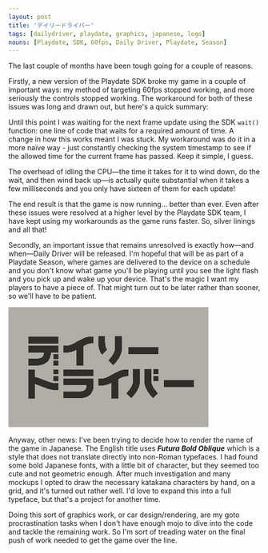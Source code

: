 ```yaml
---
layout: post
title: 'デイリードライバー'
tags: [dailydriver, playdate, graphics, japanese, logo]
nouns: [Playdate, SDK, 60fps, Daily Driver, Playdate, Season]
---
```


The last couple of months have been tough going for a couple of reasons.

Firstly, a new version of the Playdate SDK broke my game in a couple of important ways: my method of targeting 60fps stopped working, and more seriously the controls stopped working. The workaround for both of these issues was long and drawn out, but here's a quick summary:

Until this point I was waiting for the next frame update using the SDK `wait()` function: one line of code that waits for a required amount of time. A change in how this works meant I was stuck. My workaround was do it in a more naïve way - just constantly checking the system timestamp to see if the allowed time for the current frame has passed. Keep it simple, I guess.

The overhead of idling the CPU—the time it takes for it to wind down, do the wait, and then wind back up—is actually quite substantial when it takes a few milliseconds and you only have sixteen of them for each update!

The end result is that the game is now running... better than ever. Even after these issues were resolved at a higher level by the Playdate SDK team, I have kept using my workarounds as the game runs faster. So, silver linings and all that!

Secondly, an important issue that remains unresolved is exactly how—and when—Daily Driver will be released. I'm hopeful that will be as part of a Playdate Season, where games are delivered to the device on a schedule and you don't know what game you'll be playing until you see the light flash and you pick up and wake up your device. That's the magic I want my players to have a piece of. That might turn out to be later rather than sooner, so we'll have to be patient.

![PNG](/images/posts/daily-driver-katakana.png#playdate)

Anyway, other news: I've been trying to decide how to render the name of the game in Japanese. The English title uses _**Futura Bold Oblique**_ which is a style that does not translate directly into non-Roman typefaces. I had found some bold Japanese fonts, with a little bit of character, but they seemed too cute and not geometric enough. After much investigation and many mockups I opted to draw the necessary katakana characters by hand, on a grid, and it's turned out rather well. I'd love to expand this into a full typeface, but that's a project for another time.

Doing this sort of graphics work, or car design/rendering, are my goto procrastination tasks when I don't have enough mojo to dive into the code and tackle the remaining work. So I'm sort of treading water on the final push of work needed to get the game over the line.